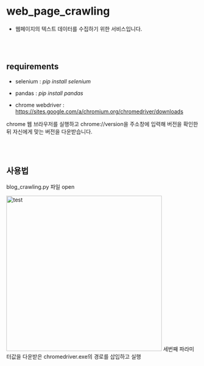 # web_page_crawling

- 웹페이지의 텍스트 데이터를 수집하기 위한 서비스입니다.

<br>
<br>

## requirements
- selenium : _pip install selenium_
- pandas : _pip install pandas_
  

- chrome webdriver : https://sites.google.com/a/chromium.org/chromedriver/downloads

chrome 웹 브라우저를 실행하고 chrome://version을 주소창에 입력해 버전을 확인한 뒤 자신에게 맞는 버전을 다운받습니다.

<br>
<br>

## 사용법
blog_crawling.py 파일 open

<img width="408" alt="test" src="https://user-images.githubusercontent.com/59256704/125067886-c9a87c80-e0ef-11eb-9ee3-27e3fb98ed8e.png">
세번째 파라미터값을 다운받은 chromedriver.exe의 경로를 삽입하고 실행